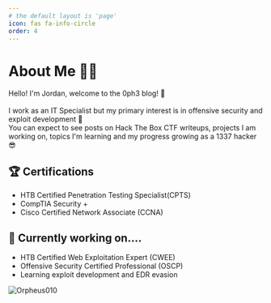 ```yaml
---
# the default layout is 'page'
icon: fas fa-info-circle
order: 4
---
```


# About Me 🧑‍💻

Hello!
I'm Jordan, welcome to the 0ph3 blog! 👋  
\
I work as an IT Specialist but my primary interest is in offensive security and exploit development 👀 
\
You can expect to see posts on Hack The Box CTF writeups, projects I am working on, topics I'm learning and my progress growing as a 1337 hacker 😎 

## 🏆 Certifications 
<ul>
  <li>HTB Certified Penetration Testing Specialist(CPTS)</li>
  <li>CompTIA Security +</li>
  <li>Cisco Certified Network Associate (CCNA)</li>
</ul>

## 📖 Currently working on.... 
<ul>
  <li>HTB Certified Web Exploitation Expert (CWEE) </li>
  <li>Offensive Security Certified Professional (OSCP)</li>
  <li>Learning exploit development and EDR evasion</li>
</ul>


![Orpheus010](https://www.hackthebox.eu/badge/image/266253)
